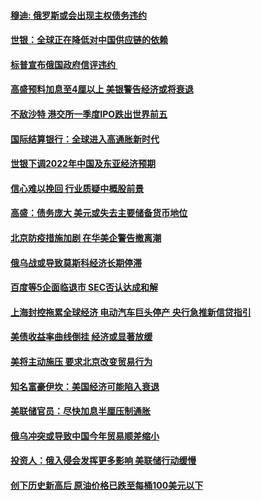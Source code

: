 #### [穆迪: 俄罗斯或会出现主权债务违约](../pages/soh7/612704.md?t=04170103) 
#### [世银：全球正在降低对中国供应链的依赖](../pages/soh7/611783.md?t=04170103) 
#### [标普宣布俄国政府信评违约 ](../pages/soh7/610868.md?t=04170103) 
#### [高盛预料加息至4厘以上 美银警告经济或将衰退](../pages/soh7/610691.md?t=04170103) 
#### [不敌沙特 港交所一季度IPO跌出世界前五](../pages/soh7/610163.md?t=04170103) 
#### [国际结算银行：全球进入高通胀新时代](../pages/soh7/609683.md?t=04170103) 
#### [世银下调2022年中国及东亚经济预期](../pages/soh7/609482.md?t=04170103) 
#### [信心难以挽回 行业质疑中概股前景](../pages/soh7/609212.md?t=04170103) 
#### [高盛：债务庞大 美元或失去主要储备货币地位](../pages/soh7/608744.md?t=04170103) 
#### [北京防疫措施加剧 在华美企警告撤离潮](../pages/soh7/608504.md?t=04170103) 
#### [俄乌战或导致莫斯科经济长期停滞](../pages/soh7/608222.md?t=04170103) 
#### [百度等5企面临退市 SEC否认达成和解](../pages/soh7/608210.md?t=04170103) 
#### [上海封控拖累全球经济  电动汽车巨头停产  央行急推新信贷指引](../pages/soh7/607850.md?t=04170103) 
#### [美债收益率曲线倒挂 经济或显著放缓](../pages/soh7/607763.md?t=04170103) 
#### [美将主动施压 要求北京改变贸易行为](../pages/soh7/606629.md?t=04170103) 
#### [知名富豪伊坎：美国经济可能陷入衰退](../pages/soh7/605609.md?t=04170103) 
#### [美联储官员：尽快加息半厘压制通胀](../pages/soh7/604457.md?t=04170103) 
#### [俄乌冲突或导致中国今年贸易顺差缩小](../pages/soh7/604310.md?t=04170103) 
#### [投资人：俄入侵会发挥更多影响 美联储行动缓慢](../pages/soh7/604031.md?t=04170103) 
#### [创下历史新高后 原油价格已跌至每桶100美元以下](../pages/soh7/603722.md?t=04170103) 
